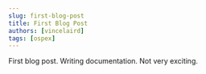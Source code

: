 ```yaml
---
slug: first-blog-post
title: First Blog Post
authors: [vincelaird]
tags: [ospex]
---
```


First blog post.  Writing documentation.  Not very exciting.
